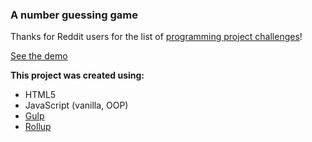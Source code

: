 ### A number guessing game

Thanks for Reddit users for the list of [programming project challenges](https://www.reddit.com/r/dailyprogrammer/wiki/challenges)!

[See the demo](http://tth.patrykb.pl/NumberGuessingGame/)


**This project was created using:**
- HTML5
- JavaScript (vanilla, OOP)
- [Gulp](http://gulpjs.com/)
- [Rollup](http://rollupjs.org/)